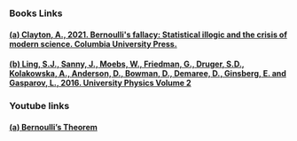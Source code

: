 ### Books Links<br>
#### <a href="https://www.google.co.in/books/edition/Bernoulli_s_Fallacy/HzQGEAAAQBAJ?hl=en&gbpv=0"> (a) Clayton, A., 2021. Bernoulli's fallacy: Statistical illogic and the crisis of modern science. Columbia University Press.</a><br>
#### <a href="https://www.google.co.in/books/edition/University_Physics_Volume_1/x8VqswEACAAJ?hl=en">(b) Ling, S.J., Sanny, J., Moebs, W., Friedman, G., Druger, S.D., Kolakowska, A., Anderson, D., Bowman, D., Demaree, D., Ginsberg, E. and Gasparov, L., 2016. University Physics Volume 2</a><br>

### Youtube links<br> 
#### <a href="https://www.youtube.com/watch?v=wR0AlZddJtY"> (a) Bernoulli’s Theorem</a><br>

